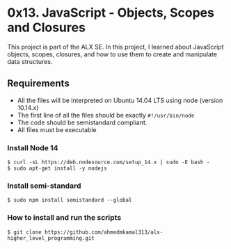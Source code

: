 # 0x13. JavaScript - Objects, Scopes and Closures
This project is part of the ALX SE. In this project, I learned about JavaScript objects, scopes, closures, and how to use them to create and manipulate data structures.

## Requirements
   - All the files will be interpreted on Ubuntu 14.04 LTS using node (version 10.14.x)
   - The first line of all the files should be exactly `#!/usr/bin/node`
   - The code should be semistandard compliant.
   - All files must be executable
### Install Node 14
```
$ curl -sL https://deb.nodesource.com/setup_14.x | sudo -E bash -
$ sudo apt-get install -y nodejs
```
### Install semi-standard
```
$ sudo npm install semistandard --global
```
### How to install and run the scripts
```
$ git clone https://github.com/ahmedmkamal313/alx-higher_level_programming.git
```
